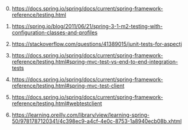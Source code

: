 0) https://docs.spring.io/spring/docs/current/spring-framework-reference/testing.html

1) https://spring.io/blog/2011/06/21/spring-3-1-m2-testing-with-configuration-classes-and-profiles

2) https://stackoverflow.com/questions/41389015/junit-tests-for-aspectj

3) https://docs.spring.io/spring/docs/current/spring-framework-reference/testing.html#spring-mvc-test-vs-end-to-end-integration-tests

4) https://docs.spring.io/spring/docs/current/spring-framework-reference/testing.html#spring-mvc-test-client

5) https://docs.spring.io/spring/docs/current/spring-framework-reference/testing.html#webtestclient

6) https://learning.oreilly.com/library/view/learning-spring-50/9781787120341/4c398ec9-a4cf-4e0c-8753-1a8940ecb08b.xhtml

